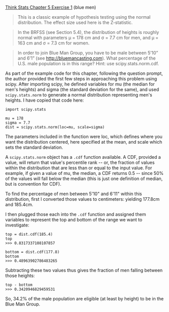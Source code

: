 [Think Stats Chapter 5 Exercise 1](http://greenteapress.com/thinkstats2/html/thinkstats2006.html#toc50) (blue men)

> This is a classic example of hypothesis testing using the normal distribution. The effect size used here is the Z-statistic.

> In the BRFSS (see Section 5.4), the distribution of heights is roughly normal with parameters µ = 178 cm and σ = 7.7 cm for men, and µ = 163 cm and σ = 7.3 cm for women.

> In order to join Blue Man Group, you have to be male between 5’10” and 6’1” (see http://bluemancasting.com). What percentage of the U.S. male population is in this range? Hint: use scipy.stats.norm.cdf.

As part of the example code for this chapter, following the question prompt, the author provided the first few steps in approaching this problem using scipy. After importing scipy, he defined variables for mu (the median for men's heights) and sigma (the standard deviation for the same), and used ```scipy.stats.norm``` to generate a normal distribution representing men's heights. I have copied that code here: 

```
import scipy.stats

mu = 178
sigma = 7.7
dist = scipy.stats.norm(loc=mu, scale=sigma)
```
The parameters included in the function were loc, which defines where you want the distribution centered, here specified at the mean, and scale which sets the standard deviation. 

A ```scipy.stats.norm``` object has a ```.cdf``` function available. A CDF, provided a value, will return that value's percentile rank -- or, the fraction of values within the distribution that are less than or equal to the input value. For example, if given a value of mu, the median, a CDF returns 0.5 -- since 50% of the values will fall below the median (this is just one definition of median, but is convention for CDF). 

To find the percentage of men between 5'10" and 6'11" within this distribution, first I converted those values to centimeters: yielding 177.8cm and 185.4cm. 

I then plugged those each into the ```.cdf``` function and assigned them variables to represent the top and bottom of the range we want to investigate: 

```
top = dist.cdf(185.4)
top
>>> 0.8317337108107857

bottom = dist.cdf(177.8)
bottom 
>>> 0.48963902786483265
```
Subtracting these two values thus gives the fraction of men falling between those heights: 
```
top - bottom 
>>> 0.3420946829459531
```
So, 34.2% of the male population are eligible (at least by height) to be in the Blue Man Group. 
